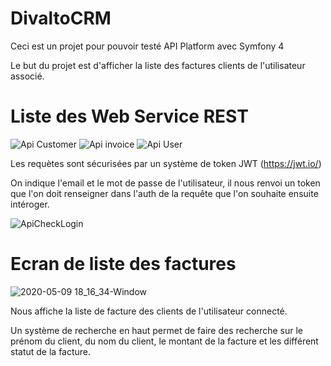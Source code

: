# DivaltoCRM

Ceci est un projet pour pouvoir testé API Platform avec Symfony 4

Le but du projet est d'afficher la liste des factures clients de l'utilisateur associé.

# Liste des Web Service REST 
![Api Customer](https://user-images.githubusercontent.com/51760726/81479360-ff6b8000-9222-11ea-97ea-6bd7f410a15d.png)
![Api invoice](https://user-images.githubusercontent.com/51760726/81479361-01354380-9223-11ea-9533-9c103962c77a.png)
![Api User](https://user-images.githubusercontent.com/51760726/81479363-02667080-9223-11ea-8102-def411c07796.png)

Les requètes sont sécurisées par un système de token JWT (https://jwt.io/)

On indique l'email et le mot de passe de l'utilisateur, il nous renvoi un token que l'on doit renseigner dans l'auth de la requête que l'on souhaite ensuite intéroger.

![ApiCheckLogin](https://user-images.githubusercontent.com/51760726/81479539-1fe80a00-9224-11ea-9f06-dd99c7e9d092.png)


# Ecran de liste des factures 
![2020-05-09 18_16_34-Window](https://user-images.githubusercontent.com/51760726/81479610-84a36480-9224-11ea-8b7f-181938dc09a9.png)

Nous affiche la liste de facture des clients de l'utilisateur connecté.

Un système de recherche en haut permet de faire des recherche sur le prénom du client, du nom du client, le montant de la facture et les différent statut de la facture.
